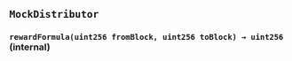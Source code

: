 ## `MockDistributor`






### `rewardFormula(uint256 fromBlock, uint256 toBlock) → uint256` (internal)






